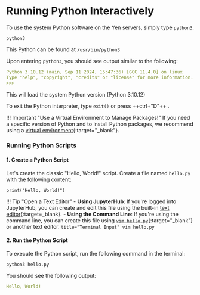 # Running Python Interactively

To use the system Python software on the Yen servers, simply type `python3`.

```title="Yen Terminal Input"
python3
```

This Python can be found at `/usr/bin/python3`

Upon entering `python3`, you should see output similar to the following:

```{.yaml .no-copy title="Yen Terminal Output"} 
Python 3.10.12 (main, Sep 11 2024, 15:47:36) [GCC 11.4.0] on linux
Type "help", "copyright", "credits" or "license" for more information.
>>> 
```

This will load the system Python version (Python 3.10.12) 

To exit the Python interpreter, type `exit()` or press ++ctrl+"D"++ .


!!! Important "Use a Virtual Environment to Manage Packages!"
    If you need a specific version of Python and to install Python packages, we recommend using a [virtual environment](/_user_guide/best_practices_python_env/#creating-a-new-virtual-environment-with-venv){:target="_blank"}.

### Running Python Scripts

#### 1. Create a Python Script 

Let's create the classic "Hello, World!" script. Create a file named `hello.py` with the following content:

```title="hello.py"
print("Hello, World!")
```

!!! Tip "Open a Text Editor"
    - **Using JupyterHub**: If you're logged into JupyterHub, you can create and edit this file using the built-in [text editor](/_getting_started/jupyter/#text-file-editor){:target=_blank}.
    - **Using the Command Line**: If you're using the command line, you can create this file using [`vim hello.py`](/blog/2023/09/20/editing-files-on-the-command-line){:target="_blank"} or another text editor.
    ```title="Terminal Input"
    vim hello.py
    ```
    

#### 2. Run the Python Script

To execute the Python script, run the following command in the terminal:

```title="Terminal Input"
python3 hello.py
```

You should see the following output:

```{.yaml .no-copy title="Terminal Output"}
Hello, World!
```

